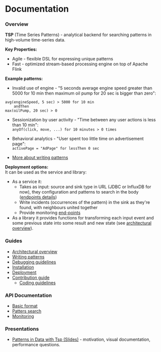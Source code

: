 Documentation
=============

### Overview
__TSP__ (Time Series Patterns) - analytical backend for searching
patterns in high-volume time-series data.


__Key Properties:__
- Agile - flexible DSL for expressing unique patterns
- Fast - optimized stream-based processing engine on top of Apache Flink


__Example patterns:__
- Invalid use of engine - "5 seconds average engine speed greater than 5000 for 10 min then maximum oil pump for 20 sec is bigger than zero":
```
avg(engineSpeed, 5 sec) > 5000 for 10 min 
    andThen 
max(oilPump, 20 sec) > 0
```

- Sessionization by user activity - "Time between any user actions is less than 10 min":
<br>`anyOf(click, move, ...) for 10 minutes > 0 times`

- Behavioral analytics - "User spent too little time on advertisement page":
<br>`activePage = "AdPage" for lessThen 0 sec`

- [More about writing patterns](./writing-patterns.md)


__Deployment options:__
<br>It can be used as the service and library:
- As a service it:
    - Takes as input: source and sink type in URL (JDBC or InfluxDB
    for now), they configuration and patterns to search in the body
    ([endpoints details](./api/patterns.md))
    - Write incidents (occurrences of the pattern) in the sink as they're found, with neighbours united together
    - Provide monitoring [end-points](./api/monitoring.md)
- As a library it provides functions for transforming each input
event and some previous state into some result and new state
(see [architectural overview](./architectural-overview.md)).


### Guides
- [Architectural overview](./architectural-overview.md)
- [Writing patterns](./writing-patterns.md)
- [Debugging guidelines](./debugging-guidelines.md)
- [Installation](./installation.md)
- [Deployment](./deployment.md)
- [Contribution guide](./contribution-guide.md)
    - [Coding guidelines](./coding-guidelines.md)

### API Documentation
- [Basic format](./api/index.md)
- [Patters search](./api/patterns.md)
- [Monitoring](./api/monitoring.md)

### Presentations
- [Patterns in Data with Tsp (Slides)](https://docs.google.com/presentation/d/1VN0aJS_XxwRhAiQ2sis6z_5tD1xp5cZVp8rjVJH8JX8/edit#slide=id.p) - 
motivation, visual documentation, performance questions.
